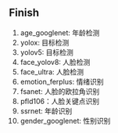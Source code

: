 ## Finish
1. age_googlenet: 年龄检测
2. yolox: 目标检测
3. yolov5: 目标检测
4. face_yolov8: 人脸检测
5. face_ultra: 人脸检测
6. emotion_ferplus: 情绪识别
7. fsanet: 人脸的欧拉角识别
8. pfld106：人脸关键点识别
9. ssrnet: 年龄识别
10. gender_googlenet: 性别识别
